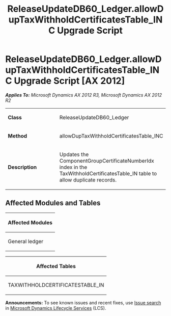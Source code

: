 ﻿---
title: ReleaseUpdateDB60_Ledger.allowDupTaxWithholdCertificatesTable_INC Upgrade Script
TOCTitle: ReleaseUpdateDB60_Ledger.allowDupTaxWithholdCertificatesTable_INC Upgrade Script
ms:assetid: 5aa13a8b-0caa-f170-c757-2f9582be55e5
ms:mtpsurl: https://msdn.microsoft.com/en-us/library/JJ736289(v=AX.60)
ms:contentKeyID: 49708464
ms.date: 05/18/2015
mtps_version: v=AX.60
---

# ReleaseUpdateDB60\_Ledger.allowDupTaxWithholdCertificatesTable\_INC Upgrade Script [AX 2012]


_**Applies To:** Microsoft Dynamics AX 2012 R3, Microsoft Dynamics AX 2012 R2_

<table>
<colgroup>
<col style="width: 50%" />
<col style="width: 50%" />
</colgroup>
<tbody>
<tr class="odd">
<td><p><strong>Class</strong></p></td>
<td><p>ReleaseUpdateDB60_Ledger</p></td>
</tr>
<tr class="even">
<td><p><strong>Method</strong></p></td>
<td><p>allowDupTaxWithholdCertificatesTable_INC</p></td>
</tr>
<tr class="odd">
<td><p><strong>Description</strong></p></td>
<td><p>Updates the ComponentGroupCertificateNumberIdx index in the TaxWithholdCertificatesTable_IN table to allow duplicate records.</p></td>
</tr>
</tbody>
</table>


## Affected Modules and Tables

<table>
<colgroup>
<col style="width: 100%" />
</colgroup>
<thead>
<tr class="header">
<th><p>Affected Modules</p></th>
</tr>
</thead>
<tbody>
<tr class="odd">
<td><p>General ledger</p></td>
</tr>
</tbody>
</table>


<table>
<colgroup>
<col style="width: 100%" />
</colgroup>
<thead>
<tr class="header">
<th><p>Affected Tables</p></th>
</tr>
</thead>
<tbody>
<tr class="odd">
<td><p>TAXWITHHOLDCERTIFICATESTABLE_IN</p></td>
</tr>
</tbody>
</table>

  
**Announcements:** To see known issues and recent fixes, use [Issue search](http://go.microsoft.com/fwlink/?linkid=389258) in [Microsoft Dynamics Lifecycle Services](http://go.microsoft.com/fwlink/?linkid=306505) (LCS).

